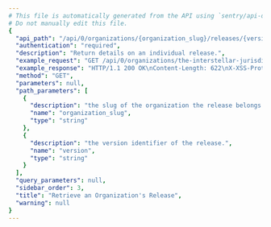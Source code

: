 ```yaml
---
# This file is automatically generated from the API using `sentry/api-docs/generator.py.`
# Do not manually edit this file.
{
  "api_path": "/api/0/organizations/{organization_slug}/releases/{version}/", 
  "authentication": "required", 
  "description": "Return details on an individual release.", 
  "example_request": "GET /api/0/organizations/the-interstellar-jurisdiction/releases/cbd1f80781a5d52db2ce323a7669b5c339dce255/ HTTP/1.1\nHost: sentry.io\nAuthorization: Bearer <token>", 
  "example_response": "HTTP/1.1 200 OK\nContent-Length: 622\nX-XSS-Protection: 1; mode=block\nX-Content-Type-Options: nosniff\nContent-Language: en\nAccess-Control-Expose-Headers: X-Sentry-Error, Retry-After\nVary: Accept-Language, Cookie\nAccess-Control-Allow-Methods: GET, PUT, DELETE, HEAD, OPTIONS\nAllow: GET, PUT, DELETE, HEAD, OPTIONS\nAccess-Control-Allow-Origin: *\nAccess-Control-Allow-Headers: X-Sentry-Auth, X-Requested-With, Origin, Accept, Content-Type, Authentication, Authorization\nContent-Type: application/json\nX-Frame-Options: deny\n\n{\n  \"authors\": [], \n  \"commitCount\": 0, \n  \"data\": {}, \n  \"dateCreated\": \"2020-03-09T04:38:18.014117Z\", \n  \"dateReleased\": null, \n  \"deployCount\": 0, \n  \"firstEvent\": \"2020-03-09T04:38:18Z\", \n  \"lastCommit\": null, \n  \"lastDeploy\": null, \n  \"lastEvent\": \"2020-03-09T04:38:20Z\", \n  \"newGroups\": 0, \n  \"owner\": null, \n  \"projects\": [\n    {\n      \"name\": \"Pump Station\", \n      \"slug\": \"pump-station\"\n    }\n  ], \n  \"ref\": null, \n  \"shortVersion\": \"cbd1f80781a5d52db2ce323a7669b5c339dce255\", \n  \"url\": null, \n  \"version\": \"cbd1f80781a5d52db2ce323a7669b5c339dce255\", \n  \"versionInfo\": {\n    \"buildHash\": \"cbd1f80781a5d52db2ce323a7669b5c339dce255\", \n    \"description\": \"cbd1f80781a5\", \n    \"package\": null, \n    \"version\": {\n      \"raw\": \"cbd1f80781a5d52db2ce323a7669b5c339dce255\"\n    }\n  }\n}", 
  "method": "GET", 
  "parameters": null, 
  "path_parameters": [
    {
      "description": "the slug of the organization the release belongs to.", 
      "name": "organization_slug", 
      "type": "string"
    }, 
    {
      "description": "the version identifier of the release.", 
      "name": "version", 
      "type": "string"
    }
  ], 
  "query_parameters": null, 
  "sidebar_order": 3, 
  "title": "Retrieve an Organization's Release", 
  "warning": null
}
---
```

